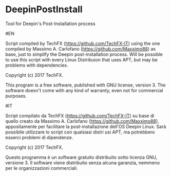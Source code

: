# DeepinPostInstall
Tool for Deepin's Post-Installation process

#EN

Script compiled by TechFX (https://github.com/TechFX-IT) using the one compiled by Massimo A. Carlofano (https://github.com/Maxximo88) as base, just to simplify the Deepin post-installation process. Will be possible to use this script with every Linux Distribuion that uses APT, but may be problems with dependencies.

Copyright (c) 2017 TechFX.

This program is a free software, published with GNU license, version 3.
The software doesn't come with any kind of warranty, even not for commercial purposes.

#IT

Script compilato da TechFX (https://github.com/TechFX-IT) su base di quello creato da Massimo A. Carlofano (https://github.com/Maxximo88), appositamente per facilitare la post-installazione dell'OS Deepin Linux. Sarà possibile utilizzare lo script con qualsiasi distri usi APT, ma potrebbero esserci problemi di dipendenze.

Copyright (c) 2017 TechFX.

Questo programma è un software gratuito distribuito sotto licenza GNU, versione 3.
Il software viene distribuito senza alcuna garanzia, nemmeno per le organizzazioni commerciali.
